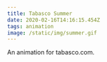 ```yaml
---
title: Tabasco Summer
date: 2020-02-16T14:16:15.454Z
tags: animation
image: /static/img/summer.gif
---
```


An animation for tabasco.com.